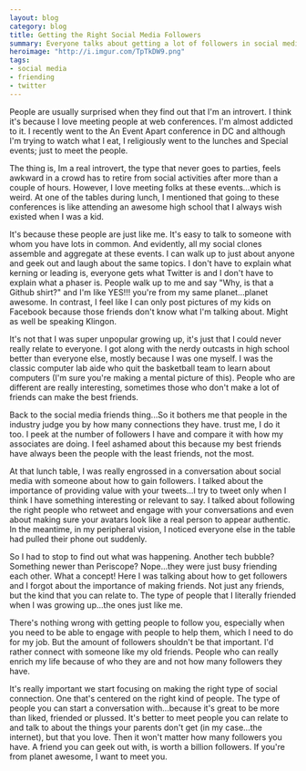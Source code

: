 ```yaml
---
layout: blog
category: blog
title: Getting the Right Social Media Followers
summary: Everyone talks about getting a lot of followers in social media, but what does that really mean? And why is it even important? Well everyone is wrong, I'm much happier when I focus on getting the right type of followers.
heroimage: "http://i.imgur.com/TpTkDW9.png"
tags:
- social media
- friending
- twitter
---
```

People are usually surprised when they find out that I'm an introvert. I think it's because I love meeting people at web conferences. I'm almost addicted to it. I recently went to the An Event Apart conference in DC and although I'm trying to watch what I eat, I religiously went to the lunches and Special events; just to meet the people.

The thing is, Im a real introvert, the type that never goes to parties, feels awkward in a crowd has to retire from social activities after more than a couple of hours. However, I love meeting folks at these events...which is weird. At one of the tables during lunch, I mentioned that going to these conferences is like attending an awesome high school that I always wish existed when I was a kid.

It's because these people are just like me. It's easy to talk to someone with whom you have lots in common. And evidently, all my social clones assemble and aggregate at these events. I can walk up to just about anyone and geek out and laugh about the same topics. I don't have to explain what kerning or  leading is, everyone gets what Twitter is and I don't have to explain what a phaser is. People walk up to me and say "Why, is that a Github shirt?" and I'm like YES!!! you're from my same planet...planet awesome. In contrast, I feel like I can only post pictures of my kids on Facebook because those friends don't know what I'm talking about. Might as well be speaking Klingon.

It's not that I was super unpopular growing up, it's just that I could never really relate to everyone. I got along with the nerdy outcasts in high school better than everyone else, mostly because I was one myself.  I was the classic computer lab aide who quit the basketball team to learn about computers (I'm sure you're making a mental picture of this). People who are different are really interesting, sometimes those who don't make a lot of friends can make the best friends.

Back to the social media friends thing...So it bothers me that people in the industry judge you by how many connections they have. trust me, I do it too. I peek at the number of followers I have and compare it with how my  associates are doing. I feel ashamed about this because my best friends have always been the people with the least friends, not the most.

At that lunch table, I was really engrossed in a conversation about social media with someone about how to gain followers. I talked about the importance of providing value with your tweets...I try to tweet only when I think I have something interesting or relevant to say. I talked about following the right people who retweet and engage with your conversations and even about making sure your avatars look like a real person to appear authentic. In the meantime, in my peripheral vision, I noticed everyone else in the table had pulled their phone out suddenly.

So I had to stop to find out what was happening. Another tech bubble? Something newer than Periscope? Nope...they were just busy friending each other. What a concept! Here I was talking about how to get followers and I forgot about the importance of making friends. Not just any friends, but the kind that you can relate to. The type of people that I literally friended when I was growing up...the ones just like me.

There's nothing wrong with getting people to follow you, especially when you need to be able to engage with people to help them, which I need to do for my job. But the amount of followers shouldn't be that important. I'd rather connect with someone like my old friends. People who can really enrich my life because of who they are and not how many followers they have.

It's really important we start focusing on making the right type of social connection. One that's centered on the right kind of people. The type of people you can start a conversation with...because it's great to be more than liked, friended or plussed. It's better to meet people you can relate to and talk to about the things your parents don't get (in my case...the internet),  but that you love. Then it won't matter how many followers you have. A friend you can geek out with, is worth a billion followers. If you're from planet awesome, I want to meet you.